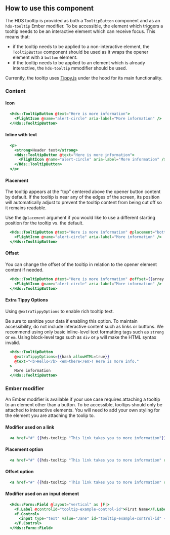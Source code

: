 ## How to use this component

The HDS tooltip is provided as both a `TooltipButton` component and as an `hds-tooltip` Ember modifier. To be accessible, the element which triggers a tooltip needs to be an interactive element which can receive focus. This means that:

* if the tooltip needs to be applied to a non-interactive element, the `TooltipButton` component should be used as it wraps the opener element with a `button` element.
* if the tooltip needs to be applied to an element which is already interactive, the `hds-tooltip` mmodifier should be used.

Currently, the tooltip uses [Tippy.js](https://atomiks.github.io/tippyjs/) under the hood for its main functionality.

<!-- use the same heading order from Guidelines -->
### Content

#### Icon
```handlebars
  <Hds::TooltipButton @text="Here is more information">
    <FlightIcon @name="alert-circle" aria-label="More information" />
  </Hds::TooltipButton>
```

#### Inline with text
```handlebars
  <p>
    <strong>Header text</strong>
    <Hds::TooltipButton @text="Here is more information">
      <FlightIcon @name="alert-circle" aria-label="More information" />
    </Hds::TooltipButton>
  </p>
```

#### Placement

The tooltip appears at the “top” centered above the opener button content by default. If the tooltip is near any of the edges of the screen, its position will automatically adjust to prevent the tooltip content from being cut off so it remains readable.

Use the `@placement` argument if you would like to use a different starting position for the tooltip vs. the default.


```handlebars
  <Hds::TooltipButton @text="Here is more information" @placement="bottom">
    <FlightIcon @name="alert-circle" aria-label="More information" />
  </Hds::TooltipButton>
```

#### Offset

You can change the offset of the tooltip in relation to the opener element content if needed.


```handlebars
  <Hds::TooltipButton @text="Here is more information" @offset={{array 50 30}}>
    <FlightIcon @name="alert-circle" aria-label="More information" />
  </Hds::TooltipButton>
```

#### Extra Tippy Options

Using `@extraTippyOptions` to enable rich tooltip text.

Be sure to sanitize your data if enabling this option. To maintain accessibility, do not include interactive content such as links or buttons. We recommend using only basic inline-level text formatting tags such as `strong` or `em`. Using block-level tags such as `div` or `p` will make the HTML syntax invalid.

```handlebars
  <Hds::TooltipButton 
    @extraTippyOptions={{hash allowHTML=true}}
    @text="<b>Hello</b> <em>there</em>! Here is more info."
  >
    More information
  </Hds::TooltipButton>
```

### Ember modifier

An Ember modifier is available if your use case requires attaching a tooltip to an element other than a button. To be accessible, tooltips should only be attached to interactive elements. You will need to add your own styling for the element you are attaching the toolip to.

#### Modifier used on a link

```handlebars
  <a href="#" {{hds-tooltip "This link takes you to more information"}}>More information</a>
```

#### Placement option
```handlebars
  <a href="#" {{hds-tooltip "This link takes you to more information" options=(hash placement="right")}}>More information</a>
```

#### Offset option
```handlebars
  <a href="#" {{hds-tooltip "This link takes you to more information" options=(hash offset=(array 60 60))}}>More information</a>
```

#### Modifier used on an input element

```handlebars
  <Hds::Form::Field @layout="vertical" as |F|>
    <F.Label @controlId="tooltip-example-control-id">First Name</F.Label>
    <F.Control>
      <input type="text" value="Jane" id="tooltip-example-control-id" {{hds-tooltip "Here is more information"}} />
    </F.Control>
  </Hds::Form::Field>
```